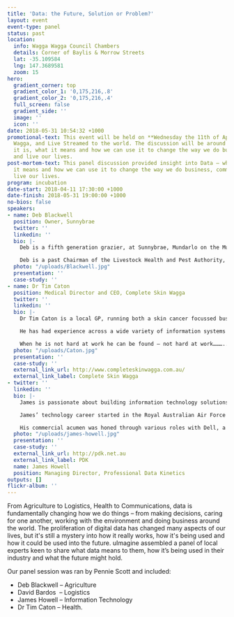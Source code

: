 ```yaml
---
title: 'Data: the Future, Solution or Problem?'
layout: event
event-type: panel
status: past
location:
  info: Wagga Wagga Council Chambers
  details: Corner of Baylis & Morrow Streets
  lat: -35.109584
  lng: 147.3689581
  zoom: 15
hero:
  gradient_corner: top
  gradient_color_1: '0,175,216,.8'
  gradient_color_2: '0,175,216,.4'
  full_screen: false
  gradient_side: ''
  image: ''
  icon: ''
date: 2018-05-31 10:54:32 +1000
promotional-text: This event will be held on **Wednesday the 11th of April** in Wagga
  Wagga, and Live Streamed to the world. The discussion will be around Data – what
  it is, what it means and how we can use it to change the way we do business, communicate
  and live our lives.
post-mortem-text: This panel discussion provided insight into Data – what it is, what
  it means and how we can use it to change the way we do business, communicate and
  live our lives.
program: incubation
date-start: 2018-04-11 17:30:00 +1000
date-finish: 2018-05-31 19:00:00 +1000
no-bios: false
speakers:
- name: Deb Blackwell
  position: Owner, Sunnybrae
  twitter: ''
  linkedin: ''
  bio: |-
    Deb is a fifth generation grazier, at Sunnybrae, Mundarlo on the Murrumbidgee River. Deb and her husband, Prof. John Blackwell, specialise in native grass fed Charolais – Red Poll cross beef. They also own Pentland Wines, vineyard at Yenda, NSW, where they specialise in only one French grape variety, Petit Verdot.  Working in isolated locations whilst competing commercially within a global market requires a great reliance upson technology and a source of accurate data.  From weather predictions to beef markets and wine trends, our daily lives are intrinsically reliant upon global data.  Keeping up with these trends, is complex and difficult, as well as potentially risky from a security and privacy perspective.

    Deb is a past Chairman of the Livestock Health and Pest Authority, where her interest was in the pursuit of a sound Bio Security regime for Australia. Deb has a BA LLB from the University of Sydney and is involved in charity fundraising and maintains a strong interest in agri politics and environmental health.
  photo: "/uploads/Blackwell.jpg"
  presentation: ''
  case-study: ''
- name: Dr Tim Caton
  position: Medical Director and CEO, Complete Skin Wagga
  twitter: ''
  linkedin: ''
  bio: |-
    Dr Tim Caton is a local GP, running both a skin cancer focussed business and an aesthetic medical practice. He has a background in hospital emergency medicine, medical education and military medicine.

    He has had experience across a wide variety of information systems in the health sector. Prior to doing medicine he was a Health Information Manager, involved in various projects to do with electronic medical records and also the running of Medical Records Services in Public Hospitals in Western Sydney. He has an ongoing interest in information, collection, distribution, protection and use. 

    When he is not hard at work he can be found – not hard at work………..
  photo: "/uploads/Caton.jpg"
  presentation: ''
  case-study: ''
  external_link_url: http://www.completeskinwagga.com.au/
  external_link_label: Complete Skin Wagga
- twitter: ''
  linkedin: ''
  bio: |-
    James is passionate about building information technology solutions. He believes in an Australia in which where you choose to live and work is no impediment to opportunity, whether in your business or family. He created [PDK](http://pdk.net.au/) to bring global technology solutions to regional Australia. Establishing PDK as the preeminent technology company in the Riverina, NSW and now throughout Australia.

    James’ technology career started in the Royal Australian Air Force as a Communications and Information System Controller (CISCON), managing the advanced communication systems that keep the Air Force connected internally, with the other services, and with allied military forces worldwide. James active defence career saw him undertake several ‘tours of duty’.

    His commercial acumen was honed through various roles with Dell, a stint at Austrade and with the KAZ Group (now Fujitsu).
  photo: "/uploads/james-howell.jpg"
  presentation: ''
  case-study: ''
  external_link_url: http://pdk.net.au
  external_link_label: PDK
  name: James Howell
  position: Managing Director, Professional Data Kinetics
outputs: []
flickr-album: ''
---
```

From Agriculture to Logistics, Health to Communications, data is fundamentally changing how we do things – from making decisions, caring for one another, working with the environment and doing business around the world. The proliferation of digital data has changed many aspects of our lives, but it's still a mystery into how it really works, how it's being used and how it could be used into the future. uImagine assembled a panel of local experts keen to share what data means to them, how it’s being used in their industry and what the future might hold.

Our panel session was ran by Pennie Scott and included:

* Deb Blackwell – Agriculture
* David Bardos  – Logistics
* James Howell – Information Technology
* Dr Tim Caton – Health.